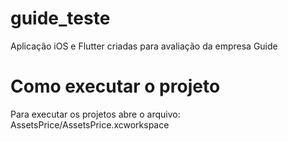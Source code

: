 # guide_teste

Aplicação iOS e Flutter criadas para avaliação da empresa Guide

# Como executar o projeto

Para executar os projetos abre o arquivo: AssetsPrice/AssetsPrice.xcworkspace
